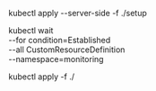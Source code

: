 kubectl apply --server-side -f ./setup

kubectl wait \
	--for condition=Established \
	--all CustomResourceDefinition \
	--namespace=monitoring

kubectl apply -f ./
